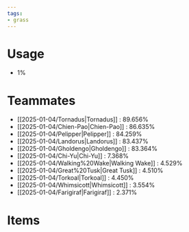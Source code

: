 ```yaml
---
tags:
- grass
---
```

# Usage
- 1%
# Teammates
- [[2025-01-04/Tornadus|Tornadus]] : 89.656%
- [[2025-01-04/Chien-Pao|Chien-Pao]] : 86.635%
- [[2025-01-04/Pelipper|Pelipper]] : 84.259%
- [[2025-01-04/Landorus|Landorus]] : 83.437%
- [[2025-01-04/Gholdengo|Gholdengo]] : 83.364%
- [[2025-01-04/Chi-Yu|Chi-Yu]] : 7.368%
- [[2025-01-04/Walking%20Wake|Walking Wake]] : 4.529%
- [[2025-01-04/Great%20Tusk|Great Tusk]] : 4.510%
- [[2025-01-04/Torkoal|Torkoal]] : 4.450%
- [[2025-01-04/Whimsicott|Whimsicott]] : 3.554%
- [[2025-01-04/Farigiraf|Farigiraf]] : 2.371%
# Items